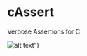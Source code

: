# cAssert
Verbose Assertions for C

![alt text](https://s31.postimg.org/4dlnkgssr/Selection_127.png";)")
